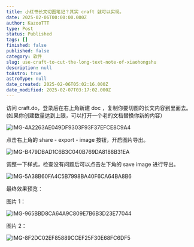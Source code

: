 ```yaml
---
title: 小红书长文切图笔记？其实 craft 就可以实现。
date: 2025-02-06T00:00:00.000Z
author: KazooTTT
type: Post
status: Published
tags: []
finished: false
published: false
category: 软件
slug: use-craft-to-cut-the-long-text-note-of-xiaohongshu
description: null
toAstro: true
astroType: null
date_created: 2025-02-06T05:02:16.000Z
date_modified: 2025-02-07T03:17:02.000Z
---
```


访问 craft.do，登录后在右上角新建 doc ，复制你要切图的长文内容到里面去。 (如果你创建数量达到上限，可以打开一个老的文档替换你新的内容）

![IMG-4A2263AE049DF9303F93F37EFCE8C9A4](https://pictures.kazoottt.top/2025/02/20250206-IMG-4A2263AE049DF9303F93F37EFCE8C9A4.png)

点击右上角的 share - export - image 按钮，开启图片导出。

![IMG-B479DBAD1C6B3C040B769DA8188B31EA](https://pictures.kazoottt.top/2025/02/20250206-IMG-B479DBAD1C6B3C040B769DA8188B31EA.png)

调整一下样式，检查没有问题后可以点击左下角的 save image 进行导出。

![IMG-5A38B60FA4C5B7998BA40F6CA64BA8B6](https://pictures.kazoottt.top/2025/02/20250206-IMG-5A38B60FA4C5B7998BA40F6CA64BA8B6.png)

最终效果预览：

图片 1：

![IMG-965BBD8CA64A9C809E7B6B3D23E77044](https://pictures.kazoottt.top/2025/02/20250206-IMG-965BBD8CA64A9C809E7B6B3D23E77044.png)

图片 2：

![IMG-8F2DC02EF85889CCEF25F30E68FC6DF5](https://pictures.kazoottt.top/2025/02/20250206-IMG-8F2DC02EF85889CCEF25F30E68FC6DF5.png)
